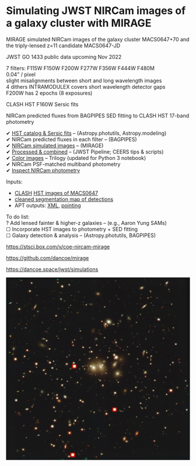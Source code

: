 # Simulating JWST NIRCam images of a galaxy cluster with MIRAGE

MIRAGE simulated NIRCam images of the galaxy cluster MACS0647+70 and the triply-lensed z=11 candidate MACS0647-JD

JWST GO 1433 public data upcoming Nov 2022

7 filters: F115W F150W F200W F277W F356W F444W F480M  
0.04" / pixel  
slight misalignments between short and long wavelength images  
4 dithers INTRAMODULEX covers short wavelength detector gaps  
F200W has 2 epochs (8 exposures)  

CLASH HST F160W Sersic fits

NIRCam predicted fluxes from BAGPIPES SED fitting to CLASH HST 17-band photometry  

✔ [HST catalog & Sersic fits](https://github.com/dancoe/mirage/blob/master/MACS0647%20Galaxies%20HST%20Sersic%20fits.ipynb) – (Astropy.photutils, Astropy.modeling)  
✔ NIRCam predicted fluxes in each filter – (BAGPIPES)  
✔ [NIRCam simulated images](https://github.com/dancoe/mirage/blob/master/Simulate%20NIRCam%20Images%20MACS0647%20F277W.ipynb) – (MIRAGE)  
✔ [Processed & combined](https://github.com/dancoe/mirage/blob/master/Reduce%20NIRCam%20Simulated%20Images%20MACS0647%20F277W.ipynb) – (JWST Pipeline; CEERS tips & scripts)  
✔ [Color images](https://github.com/dancoe/mirage/blob/master/Trilogy%20color%20images%20NIRCam%20MACS0647.ipynb) – Trilogy (updated for Python 3 notebook)  
✔ NIRCam PSF-matched multiband photometry  
✔ [Inspect NIRCam photometry](https://github.com/dancoe/mirage/blob/master/MACS0647%20NIRCam%20photometry%20results.ipynb)  

Inputs:
* [CLASH](https://archive.stsci.edu/prepds/clash/) [HST images of MACS0647](https://archive.stsci.edu/missions/hlsp/clash/macs0647/data/hst/scale_65mas/)
* [cleaned segmentation map of detections](https://github.com/dancoe/mirage/blob/master/z11_seg_cleaned.fits.gz)
* APT outputs: [XML](https://github.com/dancoe/mirage/blob/master/JWSTz11_NIRCam.xml), [pointing](https://github.com/dancoe/mirage/blob/master/JWSTz11_NIRCam.pointing)

To do list:  
? Add lensed fainter & higher-z galaxies – (e.g., Aaron Yung SAMs)  
☐ Incorporate HST images to photometry + SED fitting  
☐ Galaxy detection & analysis – (Astropy.photutils, BAGPIPES)  

https://stsci.box.com/v/coe-nircam-mirage

https://github.com/dancoe/mirage

https://dancoe.space/jwst/simulations

![color image](MACS0647_color.jpg)
